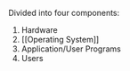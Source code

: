 Divided into four components:
1. Hardware
2. [[Operating System]]
3. Application/User Programs
4. Users